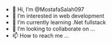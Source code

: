 - 👋 Hi, I’m @MostafaSalah097
- 👀 I’m interested in web development
- 🌱 I’m currently learning .Net fullstack
- 💞️ I’m looking to collaborate on ...
- 📫 How to reach me ...

<!---
MostafaSalah097/MostafaSalah097 is a ✨ special ✨ repository because its `README.md` (this file) appears on your GitHub profile.
You can click the Preview link to take a look at your changes.
--->
